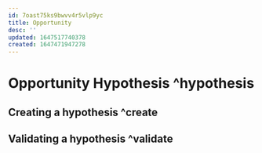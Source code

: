 ```yaml
---
id: 7oast75ks9bwvv4r5vlp9yc
title: Opportunity
desc: ''
updated: 1647517740378
created: 1647471947278
---
```




# Opportunity Hypothesis ^hypothesis
## Creating a hypothesis ^create
## Validating a hypothesis ^validate 




